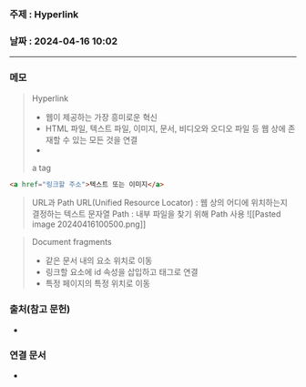 ### 주제 : Hyperlink

### 날짜 : 2024-04-16 10:02
----
### 메모
> Hyperlink
> 	- 웹이 제공하는 가장 흥미로운 혁신
> 	- HTML 파일, 텍스트 파일, 이미지, 문서, 비디오와 오디오 파일 등 웹 상에 존재할 수 있는 모든 것을 연결
> 	- 
> a tag
```html
<a href="링크할 주소">텍스트 또는 이미지</a>
```

> URL과 Path
> 	URL(Unified Resource Locator) : 웹 상의 어디에 위치하는지 결정하는 텍스트 문자열
> 	Path : 내부 파일을 찾기 위해 Path 사용
> 	![[Pasted image 20240416100500.png]]

> Document fragments
> 	- 같은 문서 내의 요소 위치로 이동
> 	- 링크할 요소에 id 속성을 삽입하고 태그로 연결
> 	- 특정 페이지의 특정 위치로 이동
### 출처(참고 문헌)
-

### 연결 문서
-
